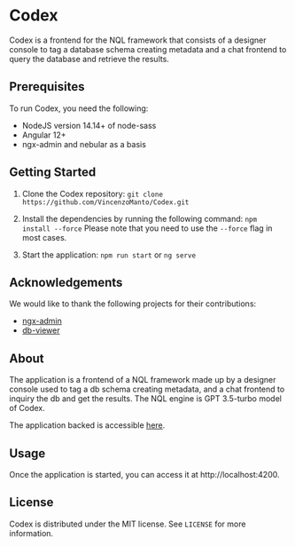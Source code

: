 # Codex

Codex is a frontend for the NQL framework that consists of a designer console to tag a database schema creating metadata and a chat frontend to query the database and retrieve the results.

## Prerequisites

To run Codex, you need the following:

- NodeJS version 14.14+ of node-sass
- Angular 12+
- ngx-admin and nebular as a basis

## Getting Started

1. Clone the Codex repository: `git clone https://github.com/VincenzoManto/Codex.git`


2. Install the dependencies by running the following command: `npm install --force`
Please note that you need to use the `--force` flag in most cases.

3. Start the application: `npm run start` or `ng serve`

## Acknowledgements

We would like to thank the following projects for their contributions:

- [ngx-admin](https://github.com/akveo/ngx-admin)
- [db-viewer](https://github.com/VincenzoManto/db-viewer)

## About

The application is a frontend of a NQL framework made up by a designer console used to tag a db schema creating metadata, and a chat frontend to inquiry the db and get the results. The NQL engine is GPT 3.5-turbo model of Codex.

The application backed is accessible [here](https://github.com/VincenzoManto/CodexBE).


## Usage

Once the application is started, you can access it at http://localhost:4200.

## License

Codex is distributed under the MIT license. See `LICENSE` for more information.



